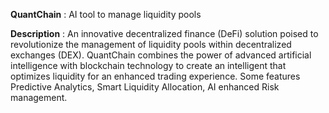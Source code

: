 
**QuantChain** : AI tool to manage liquidity pools

**Description** : An innovative decentralized finance (DeFi) solution poised to revolutionize the management of liquidity pools within decentralized exchanges (DEX). QuantChain combines the power of advanced artificial intelligence with blockchain technology to create an intelligent that optimizes liquidity for an enhanced trading experience. Some features Predictive Analytics, Smart Liquidity Allocation, AI enhanced Risk management.


